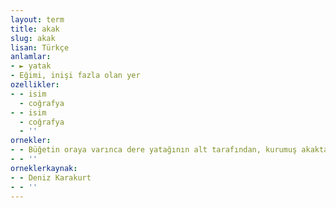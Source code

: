 ```yaml
---
layout: term
title: akak
slug: akak
lisan: Türkçe
anlamlar:
- ► yatak
- Eğimi, inişi fazla olan yer
ozellikler:
- - isim
  - coğrafya
- - isim
  - coğrafya
  - ''
ornekler:
- - Büğetin oraya varınca dere yatağının alt tarafından, kurumuş akaktan sürüyü öteki tarafa geçirdik.
- - ''
orneklerkaynak:
- - Deniz Karakurt
- - ''
---
```

